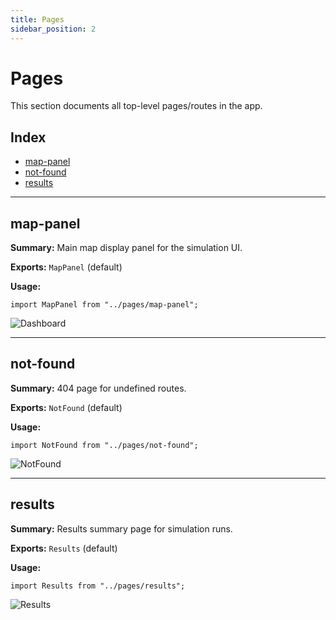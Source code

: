 ```yaml
---
title: Pages
sidebar_position: 2
---
```


# Pages

This section documents all top-level pages/routes in the app.

## Index

- [map-panel](#map-panel)
- [not-found](#not-found)
- [results](#results)

---

## map-panel

**Summary:** Main map display panel for the simulation UI.

**Exports:** `MapPanel` (default)

**Usage:**

```tsx
import MapPanel from "../pages/map-panel";
```

![Dashboard](https://ik.imagekit.io/devdocs/img/prism/dashboard.png)

---

## not-found

**Summary:** 404 page for undefined routes.

**Exports:** `NotFound` (default)

**Usage:**

```tsx
import NotFound from "../pages/not-found";
```

![NotFound](https://ik.imagekit.io/devdocs/img/prism/not_found.png)

---

## results

**Summary:** Results summary page for simulation runs.

**Exports:** `Results` (default)

**Usage:**

```tsx
import Results from "../pages/results";
```

![Results](https://ik.imagekit.io/devdocs/img/prism/results.png)
